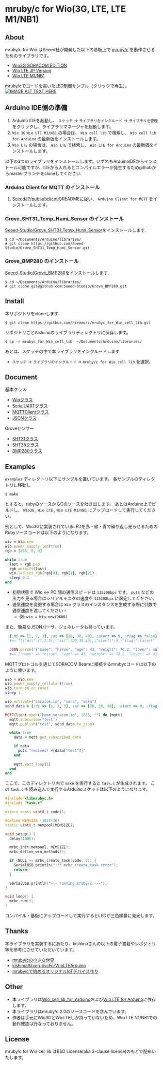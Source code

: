# mruby/c for Wio(3G, LTE, LTE M1/NB1)

## About
mruby/c for Wio はSeeed社が開発した以下の基板上で [mruby/c](https://github.com/mrubyc/mrubyc) を動作させるためのライブラリです。

* [Wio3G SORACOM EDITION](https://soracom.jp/products/module/wio_3g_soracom_edition/)
* [Wio LTE JP Version](https://soracom.jp/products/module/wio_lte/)
* [Wio LTE M1/NB1](https://soracom.jp/products/module/wio_lte_m1_nb1/)

mruby/cでコードを書いたLED制御サンプル（クリックで再生）。
[![IMAGE ALT TEXT HERE](http://img.youtube.com/vi/eMzv5k-YnNI/0.jpg)](http://www.youtube.com/watch?v=eMzv5k-YnNI)

## Arduino IDE側の準備

1. Arduino IDEを起動し、 `スケッチ` -> `ライブラリをインクルード` -> `ライブラリを管理` をクリックし、ライブラリマネージャを起動します。
2. `Wio 3G` `Wio LTE M1/NB1` の場合は、 `Wio cell lib` で検索し、 `Wio cell lib for Arduino` の最新版をインストールします。
2. `Wio LTE` の場合は、 `Wio LTE` で検索し、 `Wio LTE for Arduino` の最新版をインストールします。

以下の3つのライブラリをインストールします。いずれもArduinoIDEからインストール可能ですが、IDEから入れるとコンパイルエラーが発生するためgithubからmasterブランチをcloneしてください.

### Arduino Client for MQTT のインストール

1. [SeeedJP/pubsubclient](https://github.com/SeeedJP/pubsubclient)のREADMEに従い、 `Arduino Client for MQTT` をインストールします。

### Grove_SHT31_Temp_Humi_Sensor のインストール

[Seeed-Studio/Grove_SHT31_Temp_Humi_Sensor](https://github.com/Seeed-Studio/Grove_SHT31_Temp_Humi_Sensor)をインストールします.

```
$ cd ~/Documents/Arduino/libraries/
# git clone https://github.com/Seeed-Studio/Grove_SHT31_Temp_Humi_Sensor.git
```

### Grove_BMP280 のインストール

[Seeed-Studio/Grove_BMP280](https://github.com/Seeed-Studio/Grove_BMP280)をインストールします.

```
$ cd ~/Documents/Arduino/libraries/
# git clone git@github.com:Seeed-Studio/Grove_BMP280.git
```

## Install

本リポジトリをcloneします.

```
$ git clone https://github.com/hiroeorz/mrubyc_for_Wio_cell_lib.git
```

リポジトリごとArduinoのライブラリディレクトリに保存します。

```
$ cp -r mrubyc_for_Wio_cell_lib  ~/Documents/Arduino/libraries/
```

あとは、スケッチの中で本ライブラリをインクルードします

* `スケッチ` -> `ライブラリのインクルード` -> `mruby/c for Wio cell lib` を選択。

## Document

基本クラス
* [Wioクラス](https://github.com/hiroeorz/mrubyc_for_Wio_cell_lib/blob/master/doc/Wio.md)
* [SerialUARTクラス](https://github.com/hiroeorz/mrubyc_for_Wio_cell_lib/blob/master/doc/SerialUART.md)
* [MQTTClientクラス](https://github.com/hiroeorz/mrubyc_for_Wio_cell_lib/blob/master/doc/MQTT.md)
* [JSONクラス](https://github.com/hiroeorz/mrubyc_for_Wio_cell_lib/blob/master/doc/JSON.md)

Groveセンサー
* [SHT31クラス](https://github.com/hiroeorz/mrubyc_for_Wio_cell_lib/blob/master/doc/SHT31.md)
* [SHT35クラス](https://github.com/hiroeorz/mrubyc_for_Wio_cell_lib/blob/master/doc/SHT35.md)
* [BMP280クラス](https://github.com/hiroeorz/mrubyc_for_Wio_cell_lib/blob/master/doc/BMP280.md)

## Examples

`examples` ディレクトリ以下にサンプルを置いています。
各サンプルのディレクトリに移動し

```
$ make
```

とすると、rubyのソースからCのソースを吐き出します。
あとはArduino上でビルドし、 `Wio3G` , `Wio LTE` , `Wio LTE M1/NB1` にアップロードして実行してください。

例として、Wio3Gに実装されているLEDを赤・緑・青で繰り返し光らせるためのRubyソースコードは以下のようになります。

```ruby:examples/led/task1.rb
wio = Wio.new
wio.power_supply_led(true)
rgb = [255, 0, 0]

while true
  last = rgb.pop
  rgb.unshift(last)
  wio.led_set_rgb(rgb[0], rgb[1], rgb[2])
  sleep 0.3
end
```

* 初期状態で Wio <-> PC 間の通信スピードは `115200bps` です。  `puts` などの出力を見る場合はシリアルモニタの速度を `115200bps` に設定してください。
* 通信速度を変更する場合は `Wio` クラスのインスタンスを生成する際に引数で通信速度を渡してください・
  * 例: `wio = Wio.new(9600)`


また、簡易なJSONパーサ、ジェネレータも持っています。

```ruby:examples/json/task1.rb
  {:di => [1, 2, 3], :ai => [20, 30, 40], :alert => 0, :flag => false}.to_json
  #=> "{\"di\":[1,2,3],\"ai\":[20,30,40],\"alert\":0,\"flag\":false}"

  JSON.parse('{"name": "hiroe", "age": 43, "weight": 70.2, "lover": null}')
  #=> {"name" => "hiroe", "age" => 43, "weight" => 70.2, "lover" => nil}
```

MQTTプロトコルを通じてSORACOM Beamに接続するmrubycコードは以下のように使います。

```ruby:examples/mqtt/task1.rb
wio = Wio.new
wio.power_supply_cellular(true)
wio.turn_on_or_reset
sleep 1

wio.activate("soracom.io", "sora", "sora")
send_data = {:di => [1, 2, 3], :ai => [20, 30, 40], :alert => 0, :flag => false}

MQTTClient.open("beam.soracom.io", 1883, "") do |mqtt|
  mqtt.subscribe("test")
  mqtt.publish("test", send_data.to_json)

  while true
    data = mqtt.get_subscribed_data

    if data
      puts "recived! #{data["test"]}"
    end
    
    mqtt.wait_loop(1)
  end
end
```

ここで、このディレクトリ内で `make` を実行すると `task.c` が生成されます。
この `task.c` を読み込んで実行するArduinoスケッチは以下のようになります。

```c++:led.ino
#include <libmrubyc.h>
#include "task.c"

extern const uint8_t code[];

#define MEMSIZE (1024*30)
static uint8_t mempool[MEMSIZE];

void setup() {
  delay(1000);

  mrbc_init(mempool, MEMSIZE);
  mrbc_define_wio_methods();

  if (NULL == mrbc_create_task(code, 0)) {
    SerialUSB.println("!!! mrbc_create_task error");
    return;
  }
 
  SerialUSB.println("--- running mruby/c ---");
}

void loop() {
  mrbc_run();
}
```

コンパイル・基板にアップロードして実行するとLEDが三色順番に発光します。

## Thanks

本ライブラリを実装するにあたり、kishimaさんの以下の電子書籍やレポジトリ等を参考にさせていただいています。
* [mruby/cの小さな世界](https://silentworlds.info/2018/09/17/post-620/)
* [kishima/libmrubycForWioLTEArduino](https://github.com/kishima/libmrubycForWioLTEArduino)
* [mruby/cで始めるオリジナルIoTデバイス作り](https://magazine.rubyist.net/articles/0059/0059-original_mrubyc_iot_device.html)

## Other

* 本ライブラリは[Wio_cell_lib_for_Arduino](https://github.com/SeeedJP/Wio_cell_lib_for_Arduino)および[Wio LTE for Arduino](https://github.com/SeeedJP/WioLTEforArduino)に依存します。
* 本ライブラリはmruby/c 2.0のソースコードを含んでいます。
* 作者は手元にWio3GとWioLTEしか持っていないため、Wio LTE N1/NB1での動作確認は行なっておりません。


## License
mruby/c for Wio cell lib はBSD License(aka 3-clause license)のもとで配布いたします。
